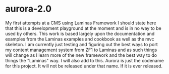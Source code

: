 # aurora-2.0
My first attempts at a CMS using Laminas Framework
I should state here that this is a development playground at the moment and is in no way to be used by others.
This work is based largely upon the documentation and examples from the Laminas examples and cookbook as well as the mvc skeleton. I am currently just testing and figuring out the best ways to port my content management system from ZF1 to Laminas and as such things will change as I learn more of the new framework and the best way to do things the "Laminas" way. I will also add to this. Aurora is just the codename for this project. It will not be released under that name. If it is ever released.
